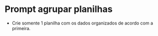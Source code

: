 # Prompt agrupar planilhas
 - Crie somente 1 planilha com os dados organizados de acordo com a primeira.
